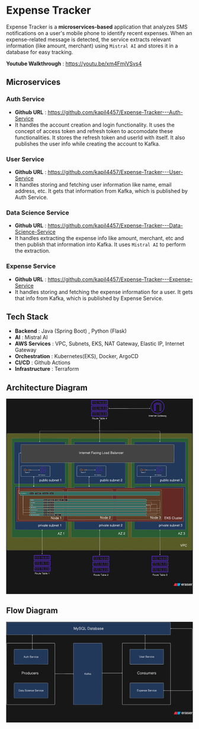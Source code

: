 # Expense Tracker

Expense Tracker is a **microservices-based** application that analyzes SMS
notifications on a user's mobile phone to identify recent expenses. When an
expense-related message is detected, the service extracts relevant information
(like amount, merchant) using `Mistral AI` and stores it in a database for easy
tracking.

**Youtube Walkthrough** : https://youtu.be/xm4FmjVSvs4

## Microservices

### Auth Service

- **Github URL** : https://github.com/kapil4457/Expense-Tracker---Auth-Service
- It handles the account creation and login functionality. It uses the concept
  of access token and refresh token to accomodate these functionalities. It
  stores the refresh token and userId with itself. It also publishes the user
  info while creating the account to Kafka.

### User Service

- **Github URL** : https://github.com/kapil4457/Expense-Tracker---User-Service
- It handles storing and fetching user information like name, email address,
  etc. It gets that information from Kafka, which is published by Auth Service.

### Data Science Service

- **Github URL** :
  https://github.com/kapil4457/Expense-Tracker---Data-Science-Service
- It handles extracting the expense info like amount, merchant, etc and then
  publish that information into Kafka. It uses `Mistral AI` to perform the
  extraction.

### Expense Service

- **Github URL** :
  https://github.com/kapil4457/Expense-Tracker---Expense-Service
- It handles storing and fetching the expense information for a user. It gets
  that info from Kafka, which is published by Expense Service.

## Tech Stack

- **Backend** : Java (Spring Boot) , Python (Flask)
- **AI** : Mistral AI
- **AWS Services** : VPC, Subnets, EKS, NAT Gateway, Elastic IP, Internet
  Gateway
- **Orchestration** : Kubernetes(EKS), Docker, ArgoCD
- **CI/CD** : Github Actions
- **Infrastructure** : Terraform

## Architecture Diagram

![alt text](architecture-diagram.png)

## Flow Diagram

![alt text](flow-diagram.png)
